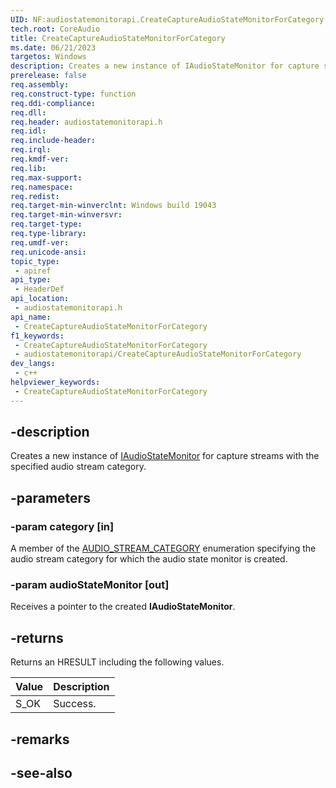 ```yaml
---
UID: NF:audiostatemonitorapi.CreateCaptureAudioStateMonitorForCategory
tech.root: CoreAudio
title: CreateCaptureAudioStateMonitorForCategory
ms.date: 06/21/2023
targetos: Windows
description: Creates a new instance of IAudioStateMonitor for capture streams with the specified audio category.
prerelease: false
req.assembly: 
req.construct-type: function
req.ddi-compliance: 
req.dll: 
req.header: audiostatemonitorapi.h
req.idl: 
req.include-header: 
req.irql: 
req.kmdf-ver: 
req.lib: 
req.max-support: 
req.namespace: 
req.redist: 
req.target-min-winverclnt: Windows build 19043
req.target-min-winversvr: 
req.target-type: 
req.type-library: 
req.umdf-ver: 
req.unicode-ansi: 
topic_type:
 - apiref
api_type:
 - HeaderDef
api_location:
 - audiostatemonitorapi.h
api_name:
 - CreateCaptureAudioStateMonitorForCategory
f1_keywords:
 - CreateCaptureAudioStateMonitorForCategory
 - audiostatemonitorapi/CreateCaptureAudioStateMonitorForCategory
dev_langs:
 - c++
helpviewer_keywords:
 - CreateCaptureAudioStateMonitorForCategory
---
```


## -description

Creates a new instance of [IAudioStateMonitor](nn-audiostatemonitorapi-iaudiostatemonitor.md) for capture streams with the specified audio stream category.

## -parameters

### -param category [in]

A member of the [AUDIO_STREAM_CATEGORY](/windows/win32/api/audiosessiontypes/ne-audiosessiontypes-audio_stream_category) enumeration specifying the audio stream category for which the audio state monitor is created.

### -param audioStateMonitor [out]

Receives a pointer to the created **IAudioStateMonitor**.

## -returns

Returns an HRESULT including the following values.

| Value | Description |
|-------|-------------|
| S_OK  | Success.    |

## -remarks

## -see-also

